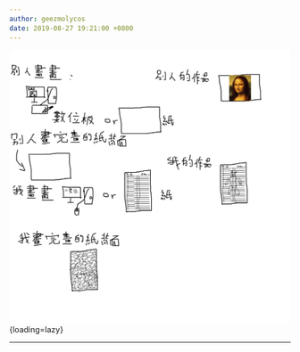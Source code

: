```yaml
---
author: geezmolycos
date: 2019-08-27 19:21:00 +0800
---
```


![](/images/qq-zone/2019-08-27-draw.png){loading=lazy}

---
